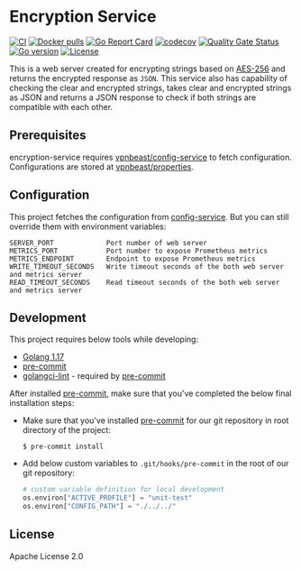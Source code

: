 # Encryption Service
[![CI](https://github.com/vpnbeast/encryption-service/workflows/CI/badge.svg?event=push)](https://github.com/vpnbeast/encryption-service/actions?query=workflow%3ACI)
[![Docker pulls](https://img.shields.io/docker/pulls/vpnbeast/encryption-service)](https://hub.docker.com/r/vpnbeast/encryption-service/)
[![Go Report Card](https://goreportcard.com/badge/github.com/vpnbeast/encryption-service)](https://goreportcard.com/report/github.com/vpnbeast/encryption-service)
[![codecov](https://codecov.io/gh/vpnbeast/encryption-service/branch/master/graph/badge.svg)](https://codecov.io/gh/vpnbeast/encryption-service)
[![Quality Gate Status](https://sonarcloud.io/api/project_badges/measure?project=vpnbeast_encryption-service&metric=alert_status)](https://sonarcloud.io/summary/new_code?id=vpnbeast_encryption-service)
[![Go version](https://img.shields.io/github/go-mod/go-version/vpnbeast/encryption-service)](https://github.com/vpnbeast/encryption-service)
[![License](https://img.shields.io/badge/License-Apache%202.0-blue.svg)](https://opensource.org/licenses/Apache-2.0)

This is a web server created for encrypting strings based on [AES-256](https://www.solarwindsmsp.com/blog/aes-256-encryption-algorithm)
and returns the encrypted response as `JSON`. This service also has capability of checking the clear and encrypted strings,
takes clear and encrypted strings as JSON and returns a JSON response to check if both strings are compatible with each other.

## Prerequisites
encryption-service requires [vpnbeast/config-service](https://github.com/vpnbeast/config-service) to fetch configuration. Configurations
are stored at [vpnbeast/properties](https://github.com/vpnbeast/properties).

## Configuration
This project fetches the configuration from [config-service](https://github.com/vpnbeast/config-service).
But you can still override them with environment variables:
```
SERVER_PORT             Port number of web server
METRICS_PORT            Port number to expose Prometheus metrics
METRICS_ENDPOINT        Endpoint to expose Prometheus metrics
WRITE_TIMEOUT_SECONDS   Write timeout seconds of the both web server and metrics server
READ_TIMEOUT_SECONDS    Read timeout seconds of the both web server and metrics server
```

## Development
This project requires below tools while developing:
- [Golang 1.17](https://golang.org/doc/go1.17)
- [pre-commit](https://pre-commit.com/)
- [golangci-lint](https://golangci-lint.run/usage/install/) - required by [pre-commit](https://pre-commit.com/)

After installed [pre-commit](https://pre-commit.com/), make sure that you've completed the below final installation steps:
- Make sure that you've installed [pre-commit](https://pre-commit.com/) for our git repository in root directory of the project:
  ```shell
  $ pre-commit install
  ```
- Add below custom variables to `.git/hooks/pre-commit` in the root of our git repository:
  ```python
  # custom variable definition for local development
  os.environ["ACTIVE_PROFILE"] = "unit-test"
  os.environ["CONFIG_PATH"] = "./../../"
  ```

## License
Apache License 2.0
